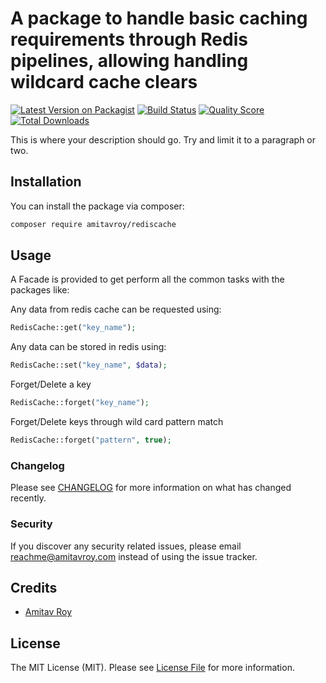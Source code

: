# A package to handle basic caching requirements through Redis pipelines,  allowing handling wildcard cache clears

[![Latest Version on Packagist](https://img.shields.io/packagist/v/amitavroy/rediscache.svg?style=flat-square)](https://packagist.org/packages/amitavroy/rediscache)
[![Build Status](https://img.shields.io/travis/amitavroy/rediscache/master.svg?style=flat-square)](https://travis-ci.org/amitavroy/rediscache)
[![Quality Score](https://img.shields.io/scrutinizer/g/amitavroy/rediscache.svg?style=flat-square)](https://scrutinizer-ci.com/g/amitavroy/rediscache)
[![Total Downloads](https://img.shields.io/packagist/dt/amitavroy/rediscache.svg?style=flat-square)](https://packagist.org/packages/amitavroy/rediscache)

This is where your description should go. Try and limit it to a paragraph or two.

## Installation

You can install the package via composer:

```bash
composer require amitavroy/rediscache
```

## Usage

A Facade is provided to get perform all the common tasks with the packages like:

Any data from redis cache can be requested using:
``` php
RedisCache::get("key_name");
```

Any data can be stored in redis using:
``` php
RedisCache::set("key_name", $data);
```

Forget/Delete a key
``` php
RedisCache::forget("key_name");
```

Forget/Delete keys through wild card pattern match
``` php
RedisCache::forget("pattern", true);
```

### Changelog

Please see [CHANGELOG](CHANGELOG.md) for more information on what has changed recently.

### Security

If you discover any security related issues, please email reachme@amitavroy.com instead of using the issue tracker.

## Credits

- [Amitav Roy](https://github.com/amitavroy)

## License

The MIT License (MIT). Please see [License File](LICENSE.md) for more information.
